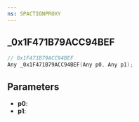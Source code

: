 ```yaml
---
ns: SPACTIONPROXY
---
```

## _0x1F471B79ACC94BEF

```c
// 0x1F471B79ACC94BEF
Any _0x1F471B79ACC94BEF(Any p0, Any p1);
```

## Parameters
* **p0**:
* **p1**:
